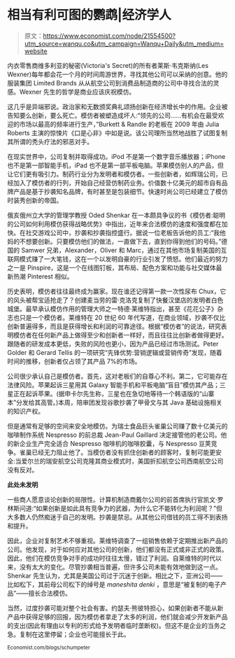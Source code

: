 # 相当有利可图的鹦鹉|经济学人

> 原文：<https://www.economist.com/node/21554500?utm_source=wanqu.co&utm_campaign=Wanqu+Daily&utm_medium=website>

内衣零售商维多利亚的秘密(Victoria's Secret)的所有者莱斯·韦克斯纳(Les Wexner)每年都会花一个月的时间周游世界，寻找其他公司可以采纳的创意。他的服装集团 Limited Brands 从从航空公司到消费品制造商的公司中寻找合法的灵感。Wexner 先生的哲学是商业应该庆祝模仿。

这几乎是异端邪说。政治家和无数颁奖典礼颂扬创新在经济增长中的作用。企业被告知要么创新，要么死亡。模仿者被塑造成坏人:“领先的公司……有机会在最受欢迎的市场以最高的频率进行生产，”Burkett & Randle 的老板在 2009 年由 Julia Roberts 主演的惊悚片《口是心非》中如是说。该公司理所当然地战胜了试图复制其所谓的秃头疗法的邪恶对手。

在现实世界中，公司复制并取得成功。iPod 不是第一个数字音乐播放器；iPhone 也不是第一部智能手机，iPad 也不是第一部平板电脑。苹果模仿别人的产品，但让它们更有吸引力。制药行业分为发明者和模仿者。一些创新者，如辉瑞公司，已经加入了模仿者的行列，开始自己经营仿制药业务。价值数十亿美元的超市自有品牌产品是基于抄袭知名品牌，有时甚至是包装细节。快速时尚公司已经建立了模仿时装秀创新的帝国。

俄亥俄州立大学的管理学教授 Oded Shenkar 在一本颇具争议的书《模仿者:聪明的公司如何利用模仿获得战略优势》中指出，近年来合法模仿的速度和强度都在加快。在社交游戏公司中，抄袭和抄袭指控盛行。据说一位老板告诉他的员工:“我他妈的不想要创新。只要模仿他们的做法，一直做下去，直到你得到他们的号码。”德国的 Samwer 兄弟，Alexander，Oliver 和 Marc，通过在其他市场复制美国的互联网模式赚了一大笔钱，这在一个以发明自豪的行业引发了愤怒。他们最近的努力之一是 Pinspire，这是一个在线图钉板，其布局、配色方案和功能与社交媒体最新热潮 Pinterest 相似。

历史表明，模仿者往往最终成为赢家。现在谁还记得第一款一次性尿布 Chux，它的风头被帮宝适抢走了？创建麦当劳的雷·克洛克复制了快餐汉堡店的发明者白色城堡。最早承认模仿作用的管理大师之一特德·莱维特指出，甚至《花花公子》杂志也只是一个模仿者。莱维特在 20 世纪 60 年代写道，在商业领域，抄袭不仅比创新普遍得多，而且是获得增长和利润的可靠途径。根据“模仿者”的说法，研究表明模仿者在任何新产品上做得至少和创新者一样好，而且往往比创新者做得更好。跟随者的研发成本更低，失败的风险也更小，因为产品已经过市场测试。Peter Golder 和 Gerard Tellis 的一项研究“先锋优势:营销逻辑或营销传奇”发现，随着时间的推移，创新者仅占领了其产品 7%的市场。

公司很少承认自己是模仿者。首先，这对老板们的自尊心不利。第二，它可能存在法律风险。苹果起诉三星用其 Galaxy 智能手机和平板电脑“盲目”模仿其产品；三星正在起诉苹果。(据申卡尔先生称，三星也在急切地等待一个韩语版的“山寨本”分发给其高管。)本周，陪审团发现谷歌抄袭了甲骨文与其 Java 基础设施相关的知识产权。

但是通常有足够的空间来安全地模仿。为瑞士食品巨头雀巢公司赚了数十亿美元的咖啡制作系统 Nespresso 的前总裁 Jean-Paul Gaillard 决定接管他的老公司。他的新企业生产完全适合 Nespresso 咖啡机的咖啡胶囊，与 Nespresso 豆荚竞争。雀巢已经无力阻止他了。当模仿者没有抓住创新者的顾客时，复制可能更安全:当爱尔兰的瑞安航空公司克隆其商业模式时，美国折扣航空公司西南航空公司没有反对。

**此处未发明**

一些商人愿意谈论创新的局限性。计算机制造商戴尔公司的前首席执行官凯文·罗林斯问道:“如果创新是如此具有竞争力的武器，为什么它不能转化为利润呢？”但大多数人仍然痴迷于自己的发明。抄袭是禁忌。从其他公司借钱的员工得不到表扬和提升。

因此，企业对复制艺术不够重视。莱维特调查了一组销售依赖于定期推出新产品的公司。他发现，对于如何应对其他公司的创新，他们都没有正式或非正式的政策。因此，他们在模仿竞争对手的成功时往往太慢，错过了利润。自莱维特的时代以来，没有太大的变化。尽管抄袭相当普遍，但许多公司未能有效地做到这一点。Shenkar 先生认为，尤其是美国公司过于沉迷于创新。相比之下，亚洲公司——比如松下，其前母公司松下的绰号是 *maneshita denki* ，意思是“被复制的电子产品”——擅长合法模仿。

当然，过度抄袭可能对整个社会有害。约瑟夫·熊彼特担心，如果创新者不能从新产品中获得足够的回报，因为模仿者拿走了太多的利润，他们就会减少开发新产品的支出(因此有理由以专利的形式给予发明者临时垄断权)。但这不是企业的当务之急。复制在这里停留；企业也可能擅长于此。

<sup>Economist.com/blogs/schumpeter</sup>